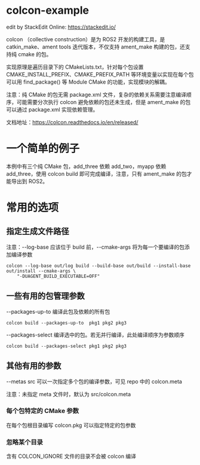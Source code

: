 # colcon-example
edit by StackEdit Online: https://stackedit.io/

colcon （collective construction）是为 ROS2 开发的构建工具，是 catkin_make、ament tools 迭代版本，不仅支持 ament_make 构建的包，还支持纯 cmake 的包。

实现原理是遍历目录下的 CMakeLists.txt，针对每个包设置 CMAKE_INSTALL_PREFIX、CMAKE_PREFIX_PATH 等环境变量以实现在每个包可以用 find_package() 等 Module CMake 的功能，实现模块的解耦。

注意：纯 CMake 的包无需 package.xml 文件，复杂的依赖关系需要注意编译顺序，可能需要分次执行 colcon 避免依赖的包还未生成，但是 ament_make 的包可以通过 package.xml 实现依赖管理。

文档地址：https://colcon.readthedocs.io/en/released/

# 一个简单的例子
本例中有三个纯 CMake 包，add_three 依赖 add_two，myapp 依赖 add_three，使用 colcon build 即可完成编译，注意，只有 ament_make 的包才能导出到 ROS2。 

# 常用的选项
## 指定生成文件路径
注意：--log-base 应该位于 build 前，--cmake-args 将为每一个要编译的包添加编译参数
```
colcon --log-base out/log build --build-base out/build --install-base out/install --cmake-args \
    "-DUAGENT_BUILD_EXECUTABLE=OFF"
```
## 一些有用的包管理参数
--packages-up-to 
编译此包及依赖的所有包
```
colcon build --packages-up-to  pkg1 pkg2 pkg3
```
--packages-select
编译选中的包。若无并行编译，此处编译顺序为参数顺序
```
colcon build --packages-select pkg1 pkg2 pkg3
```
## 其他有用的参数
--metas  src
可以一次指定多个包的编译参数，可见 repo 中的 colcon.meta

注意：未指定 meta 文件时，默认为 src/colcon.meta
### 每个包特定的 CMake 参数
在每个包根目录编写 colcon.pkg 可以指定特定的包参数
### 忽略某个目录
含有 COLCON_IGNORE 文件的目录不会被 colcon 编译
